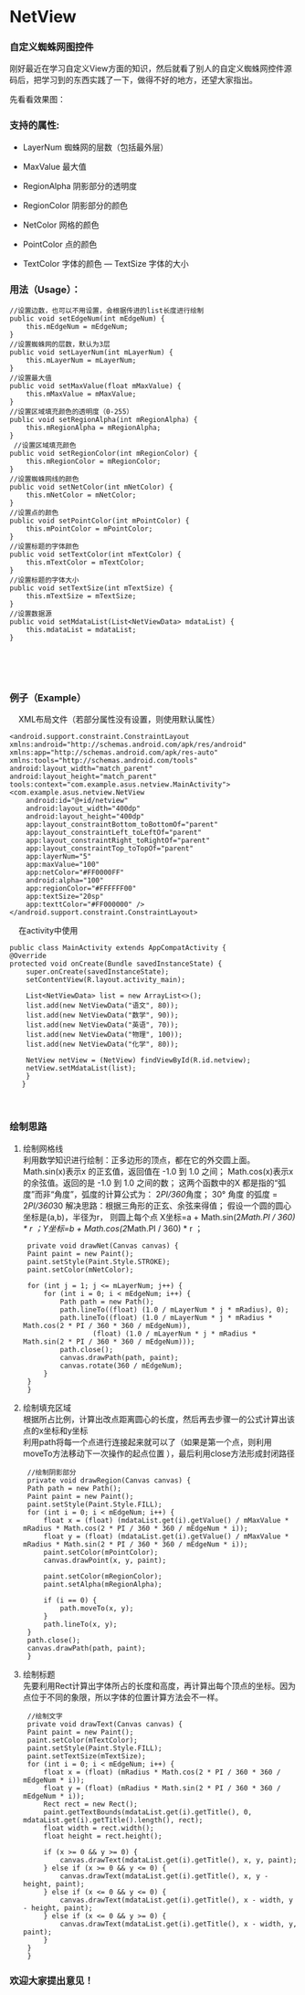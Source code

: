 # NetView
### 自定义蜘蛛网图控件

刚好最近在学习自定义View方面的知识，然后就看了别人的自定义蜘蛛网控件源码后，把学习到的东西实践了一下，做得不好的地方，还望大家指出。

先看看效果图：

### 支持的属性:
- LayerNum 蜘蛛网的层数（包括最外层）
+ MaxValue 最大值
* RegionAlpha  阴影部分的透明度
+ RegionColor  阴影部分的颜色
* NetColor  网格的颜色
- PointColor 点的颜色
+ TextColor  字体的颜色
— TextSize  字体的大小

### 用法（Usage）：
    //设置边数，也可以不用设置，会根据传进的list长度进行绘制
    public void setEdgeNum(int mEdgeNum) {
        this.mEdgeNum = mEdgeNum;
    }
    //设置蜘蛛网的层数，默认为3层
    public void setLayerNum(int mLayerNum) {
        this.mLayerNum = mLayerNum;
    }
    //设置最大值
    public void setMaxValue(float mMaxValue) {
        this.mMaxValue = mMaxValue;
    }
    //设置区域填充颜色的透明度（0-255）
    public void setRegionAlpha(int mRegionAlpha) {
        this.mRegionAlpha = mRegionAlpha;
    }
     //设置区域填充颜色
    public void setRegionColor(int mRegionColor) {
        this.mRegionColor = mRegionColor;
    }
    //设置蜘蛛网线的颜色
    public void setNetColor(int mNetColor) {
        this.mNetColor = mNetColor;
    }
    //设置点的颜色
    public void setPointColor(int mPointColor) {
        this.mPointColor = mPointColor;
    }
    //设置标题的字体颜色
    public void setTextColor(int mTextColor) {
        this.mTextColor = mTextColor;
    }
    //设置标题的字体大小
    public void setTextSize(int mTextSize) {
        this.mTextSize = mTextSize;
    }
    //设置数据源
    public void setMdataList(List<NetViewData> mdataList) {
        this.mdataList = mdataList;
    }
    
   
    
### 例子（Example）
    
    XML布局文件（若部分属性没有设置，则使用默认属性）
    
    <android.support.constraint.ConstraintLayout xmlns:android="http://schemas.android.com/apk/res/android"
    xmlns:app="http://schemas.android.com/apk/res-auto"
    xmlns:tools="http://schemas.android.com/tools"
    android:layout_width="match_parent"
    android:layout_height="match_parent"
    tools:context="com.example.asus.netview.MainActivity">
    <com.example.asus.netview.NetView
        android:id="@+id/netview"
        android:layout_width="400dp"
        android:layout_height="400dp"
        app:layout_constraintBottom_toBottomOf="parent"
        app:layout_constraintLeft_toLeftOf="parent"
        app:layout_constraintRight_toRightOf="parent"
        app:layout_constraintTop_toTopOf="parent"
        app:layerNum="5"
        app:maxValue="100"
        app:netColor="#FF0000FF"
        android:alpha="100"
        app:regionColor="#FFFFFF00"
        app:textSize="20sp"
        app:texttColor="#FF000000" />
    </android.support.constraint.ConstraintLayout>
    
    在activity中使用
    
    public class MainActivity extends AppCompatActivity {
    @Override
    protected void onCreate(Bundle savedInstanceState) {
        super.onCreate(savedInstanceState);
        setContentView(R.layout.activity_main);
        
        List<NetViewData> list = new ArrayList<>();
        list.add(new NetViewData("语文", 80));
        list.add(new NetViewData("数学", 90));
        list.add(new NetViewData("英语", 70));
        list.add(new NetViewData("物理", 100));
        list.add(new NetViewData("化学", 80));
        
        NetView netView = (NetView) findViewById(R.id.netview);
        netView.setMdataList(list);
        }
       }
       
### 绘制思路
1. 绘制网格线
<br>利用数学知识进行绘制：正多边形的顶点，都在它的外交圆上面。
Math.sin(x)表示x 的正玄值，返回值在 -1.0 到 1.0 之间；
Math.cos(x)表示x 的余弦值。返回的是 -1.0 到 1.0 之间的数；
这两个函数中的X 都是指的“弧度”而非“角度”，弧度的计算公式为： 2*PI/360*角度；
30° 角度 的弧度 = 2*PI/360*30
解决思路：根据三角形的正玄、余弦来得值；
假设一个圆的圆心坐标是(a,b)，半径为r，
则圆上每个点   X坐标=a + Math.sin(2*Math.PI / 360) * r ；Y坐标=b + Math.cos(2*Math.PI / 360) * r ；
        
        private void drawNet(Canvas canvas) {
        Paint paint = new Paint();
        paint.setStyle(Paint.Style.STROKE);
        paint.setColor(mNetColor);
        
        for (int j = 1; j <= mLayerNum; j++) {
            for (int i = 0; i < mEdgeNum; i++) {
                Path path = new Path();
                path.lineTo((float) (1.0 / mLayerNum * j * mRadius), 0);
                path.lineTo((float) (1.0 / mLayerNum * j * mRadius * Math.cos(2 * PI / 360 * 360 / mEdgeNum)),
                        (float) (1.0 / mLayerNum * j * mRadius * Math.sin(2 * PI / 360 * 360 / mEdgeNum)));
                path.close();
                canvas.drawPath(path, paint);
                canvas.rotate(360 / mEdgeNum);
            }
        }
        }

2. 绘制填充区域
<br>根据所占比例，计算出改点距离圆心的长度，然后再去步骤一的公式计算出该点的x坐标和y坐标
<br>利用path将每一个点进行连接起来就可以了（如果是第一个点，则利用moveTo方法移动下一次操作的起点位置
），最后利用close方法形成封闭路径
 
        //绘制阴影部分
        private void drawRegion(Canvas canvas) {
        Path path = new Path();
        Paint paint = new Paint();
        paint.setStyle(Paint.Style.FILL);
        for (int i = 0; i < mEdgeNum; i++) {
            float x = (float) (mdataList.get(i).getValue() / mMaxValue * mRadius * Math.cos(2 * PI / 360 * 360 / mEdgeNum * i));
            float y = (float) (mdataList.get(i).getValue() / mMaxValue * mRadius * Math.sin(2 * PI / 360 * 360 / mEdgeNum * i));
            paint.setColor(mPointColor);
            canvas.drawPoint(x, y, paint);

            paint.setColor(mRegionColor);
            paint.setAlpha(mRegionAlpha);
    
            if (i == 0) {
                path.moveTo(x, y);
            }
            path.lineTo(x, y);
        }
        path.close();
        canvas.drawPath(path, paint);
        }
        
    
3. 绘制标题
<br>先要利用Rect计算出字体所占的长度和高度，再计算出每个顶点的坐标。因为点位于不同的象限，所以字体的位置计算方法会不一样。
     
        
        //绘制文字
        private void drawText(Canvas canvas) {
        Paint paint = new Paint();
        paint.setColor(mTextColor);
        paint.setStyle(Paint.Style.FILL);
        paint.setTextSize(mTextSize);
        for (int i = 0; i < mEdgeNum; i++) {
            float x = (float) (mRadius * Math.cos(2 * PI / 360 * 360 / mEdgeNum * i));
            float y = (float) (mRadius * Math.sin(2 * PI / 360 * 360 / mEdgeNum * i));
            Rect rect = new Rect();
            paint.getTextBounds(mdataList.get(i).getTitle(), 0, mdataList.get(i).getTitle().length(), rect);
            float width = rect.width();
            float height = rect.height();
    
            if (x >= 0 && y >= 0) {
                canvas.drawText(mdataList.get(i).getTitle(), x, y, paint);
            } else if (x >= 0 && y <= 0) {
                canvas.drawText(mdataList.get(i).getTitle(), x, y - height, paint);
            } else if (x <= 0 && y <= 0) {
                canvas.drawText(mdataList.get(i).getTitle(), x - width, y - height, paint);
            } else if (x <= 0 && y >= 0) {
                canvas.drawText(mdataList.get(i).getTitle(), x - width, y, paint);
            }
        }
        }       
       
### 欢迎大家提出意见！
   
    
    
    
    

